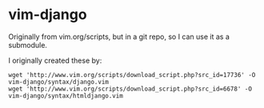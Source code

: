 vim-django
==========

Originally from vim.org/scripts, but in a git repo, so I can use it as a submodule.

I originally created these by:

    wget 'http://www.vim.org/scripts/download_script.php?src_id=17736' -O vim-django/syntax/django.vim
    wget 'http://www.vim.org/scripts/download_script.php?src_id=6678' -O vim-django/syntax/htmldjango.vim

